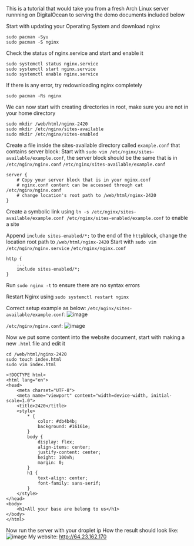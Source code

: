 This is a tutorial that would take you from a fresh Arch Linux server runnning on DigitalOcean to serving the demo documents included below

Start with updating your Operating System and download nginx

```
sudo pacman -Syu
sudo pacman -S nginx
```


Check the status of nginx.service and start and enable it

```
sudo systemctl status nginx.service
sudo systemctl start nginx.service
sudo systemctl enable nginx.service
```


If there is any error, try redownloading nginx completely

```
sudo pacman -Rs nginx
```


We can now start with creating directories in root, make sure you are not in your home directory

```
sudo mkdir /web/html/nginx-2420
sudo mkdir /etc/nginx/sites-available
sudo mkdir /etc/nginx/sites-enabled
```


Create a file inside the sites-available directory called `example.conf` that contains server block:
Start with `sudo vim /etc/nginx/sites-available/example.conf`, the server block should be the same that is in `/etc/nginx/nginx.conf`
```/etc/nginx/sites-available/example.conf```
```
server {
    # Copy your server block that is in your nginx.conf
    # nginx.conf content can be accessed through cat /etc/nginx/nginx.conf
    # change location's root path to /web/html/nginx-2420
}
```


Create a symbolic link using `ln -s /etc/nginx/sites-available/example.conf /etc/nginx/sites-enabled/example.conf` to enable a site


Append `include sites-enabled/*;` to the end of the `http`block, change the location root path to `/web/html/nginx-2420`
Start with `sudo vim /etc/nginx/nginx.service`
```/etc/nginx/nginx.conf```
```
http {
    ...
    include sites-enabled/*;
}
```

Run `sudo nginx -t` to ensure there are no syntax errors


Restart Nginx using `sudo systemctl restart nginx`


Correct setup example as below:
`/etc/nginx/sites-available/example.conf`:
![image](https://github.com/PythThm/nginx-2420/assets/148722652/f71e7ca4-2d85-4061-b61a-dc7c92aab819)



`/etc/nginx/nginx.conf`:
![image](https://github.com/PythThm/nginx-2420/assets/148722652/d74c23f5-82a4-4738-9c05-e2a3525820b6)



Now we put some content into the website document, start with making a new `.html` file and edit it
```
cd /web/html/nginx-2420
sudo touch index.html
sudo vim index.html
```
```
<!DOCTYPE html>
<html lang="en">
<head>
    <meta charset="UTF-8">
    <meta name="viewport" content="width=device-width, initial-scale=1.0">
    <title>2420</title>
    <style>
        * {
            color: #db4b4b;
            background: #16161e;
        }
        body {
            display: flex;
            align-items: center;
            justify-content: center;
            height: 100vh;
            margin: 0;
        }
        h1 {
            text-align: center;
            font-family: sans-serif;
        }
    </style>
</head>
<body>
    <h1>All your base are belong to us</h1>
</body>
</html>
```


Now run the server with your droplet ip
How the result should look like:
![image](https://github.com/PythThm/nginx-2420/assets/148722652/838b069a-3f24-4651-a9f2-16efa8fb580e)
My website: http://64.23.162.170
